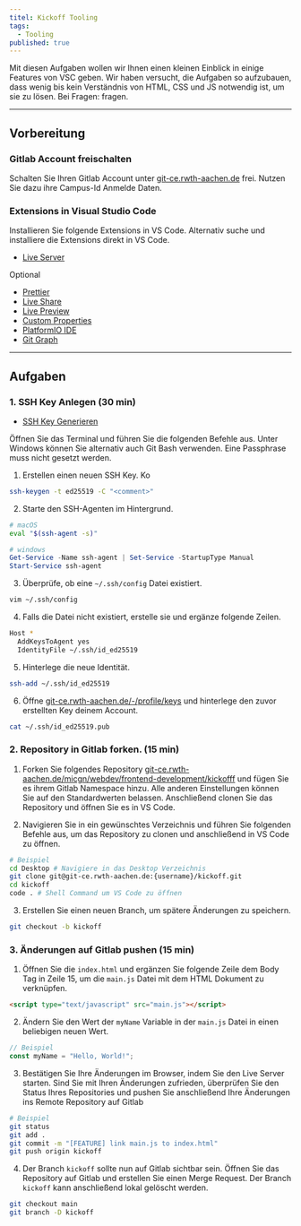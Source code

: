 ```yaml
---
titel: Kickoff Tooling
tags:
  - Tooling
published: true
---
```


Mit diesen Aufgaben wollen wir Ihnen einen kleinen Einblick in einige Features von VSC geben. Wir haben versucht, die Aufgaben so aufzubauen, dass wenig bis kein Verständnis von HTML, CSS und JS notwendig ist, um sie zu lösen. Bei Fragen: fragen.

---

## Vorbereitung

### Gitlab Account freischalten

Schalten Sie Ihren Gitlab Account unter [git-ce.rwth-aachen.de](https://git-ce.rwth-aachen.de/) frei. Nutzen Sie dazu ihre Campus-Id Anmelde Daten.

### Extensions in Visual Studio Code

Installieren Sie folgende Extensions in VS Code. Alternativ suche und installiere die Extensions direkt in VS Code.

- [Live Server](https://marketplace.visualstudio.com/items?itemName=ritwickdey.LiveServer)

Optional

- [Prettier](https://marketplace.visualstudio.com/items?itemName=esbenp.prettier-vscode)
- [Live Share](https://marketplace.visualstudio.com/items?itemName=MS-vsliveshare.vsliveshare)
- [Live Preview](https://marketplace.visualstudio.com/items?itemName=ms-vscode.live-server)
- [Custom Properties](https://marketplace.visualstudio.com/items?itemName=Tock.vscode-css-custom-properties)
- [PlatformIO IDE](https://marketplace.visualstudio.com/items?itemName=platformio.platformio-ide)
- [Git Graph](https://marketplace.visualstudio.com/items?itemName=mhutchie.git-graph)

---

## Aufgaben

### 1. SSH Key Anlegen (30 min)

- [SSH Key Generieren](https://docs.github.com/en/authentication/connecting-to-github-with-ssh/generating-a-new-ssh-key-and-adding-it-to-the-ssh-agent?platform=mac)

Öffnen Sie das Terminal und führen Sie die folgenden Befehle aus. Unter Windows können Sie alternativ auch Git Bash verwenden. Eine Passphrase muss nicht gesetzt werden.

1. Erstellen einen neuen SSH Key. Ko

```bash
ssh-keygen -t ed25519 -C "<comment>"
```

2. Starte den SSH-Agenten im Hintergrund.

```bash
# macOS
eval "$(ssh-agent -s)"
```

```powershell
# windows
Get-Service -Name ssh-agent | Set-Service -StartupType Manual
Start-Service ssh-agent
```

3. Überprüfe, ob eine `~/.ssh/config` Datei existiert.

```bash
vim ~/.ssh/config
```

4. Falls die Datei nicht existiert, erstelle sie und ergänze folgende Zeilen.

```bash
Host *
  AddKeysToAgent yes
  IdentityFile ~/.ssh/id_ed25519
```

5. Hinterlege die neue Identität.

```bash
ssh-add ~/.ssh/id_ed25519
```

6. Öffne [git-ce.rwth-aachen.de/-/profile/keys](https://git-ce.rwth-aachen.de/-/profile/keys) und hinterlege den zuvor erstellten Key deinem Account.

```bash
cat ~/.ssh/id_ed25519.pub
```

### 2. Repository in Gitlab forken. (15 min)

1. Forken Sie folgendes Repository [git-ce.rwth-aachen.de/micgn/webdev/frontend-development/kickofff](https://git-ce.rwth-aachen.de/micgn/webdev/frontend-development/kickoff) und fügen Sie es ihrem Gitlab Namespace hinzu.
   Alle anderen Einstellungen können Sie auf den Standardwerten belassen. Anschließend clonen Sie das Repository und öffnen Sie es in VS Code.

2. Navigieren Sie in ein gewünschtes Verzeichnis und führen Sie folgenden Befehle aus, um das Repository zu clonen und anschließend in VS Code zu öffnen.

```bash
# Beispiel
cd Desktop # Navigiere in das Desktop Verzeichnis
git clone git@git-ce.rwth-aachen.de:{username}/kickoff.git
cd kickoff
code . # Shell Command um VS Code zu öffnen
```

3. Erstellen Sie einen neuen Branch, um spätere Änderungen zu speichern.

```bash
git checkout -b kickoff
```

### 3. Änderungen auf Gitlab pushen (15 min)

1. Öffnen Sie die `index.html` und ergänzen Sie folgende Zeile dem Body Tag in Zeile 15, um die `main.js` Datei mit dem HTML Dokument zu verknüpfen.

```html
<script type="text/javascript" src="main.js"></script>
```

2. Ändern Sie den Wert der `myName` Variable in der `main.js` Datei in einen beliebigen neuen Wert.

```javascript
// Beispiel
const myName = "Hello, World!";
```

3. Bestätigen Sie Ihre Änderungen im Browser, indem Sie den Live Server starten. Sind Sie mit Ihren Änderungen zufrieden, überprüfen Sie den Status Ihres Repositories und pushen Sie anschließend Ihre Änderungen ins Remote Repository auf Gitlab

```bash
# Beispiel
git status
git add .
git commit -m "[FEATURE] link main.js to index.html"
git push origin kickoff
```

4. Der Branch `kickoff` sollte nun auf Gitlab sichtbar sein. Öffnen Sie das Repository auf Gitlab und erstellen Sie einen Merge Request. Der Branch `kickoff` kann anschließend lokal gelöscht werden.

```bash
git checkout main
git branch -D kickoff
```
